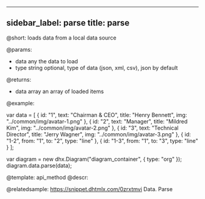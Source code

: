 
---
sidebar_label: parse
title: parse
---          

@short:
	loads data from a local data source 

@params:

- data			any 		the data to load
- type			string		optional, type of data (json, xml, csv), json by default

@returns: 
- data		array		an array of loaded items		

@example:

var data = [
	{
		id: "1",
		text: "Chairman & CEO",
		title: "Henry Bennett",
		img: "../common/img/avatar-1.png"
	},
	{
		id: "2",
		text: "Manager",
		title: "Mildred Kim",
		img: "../common/img/avatar-2.png"
	},
	{
		id: "3",
		text: "Technical Director",
		title: "Jerry Wagner",
		img: "../common/img/avatar-3.png"
	},
	{ id: "1-2", from: "1", to: "2", type: "line" },
	{ id: "1-3", from: "1", to: "3", type: "line" }
];

var diagram = new dhx.Diagram("diagram_container", { type: "org" });
diagram.data.parse(data);


@template:	api_method
@descr:

@relatedsample: https://snippet.dhtmlx.com/0zrxtmvi	Data. Parse



    
